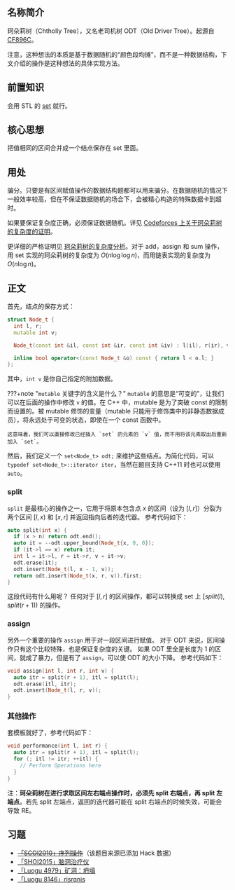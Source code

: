 ## 名称简介

珂朵莉树（Chtholly Tree），又名老司机树 ODT（Old Driver Tree）。起源自 [CF896C](https://codeforces.com/problemset/problem/896/C)。

注意，这种想法的本质是基于数据随机的“颜色段均摊”，而不是一种数据结构，下文介绍的操作是这种想法的具体实现方法。

## 前置知识

会用 STL 的 [set](../lang/csl/associative-container.md#set) 就行。

## 核心思想

把值相同的区间合并成一个结点保存在 set 里面。

## 用处

骗分。只要是有区间赋值操作的数据结构题都可以用来骗分。在数据随机的情况下一般效率较高，但在不保证数据随机的场合下，会被精心构造的特殊数据卡到超时。

如果要保证复杂度正确，必须保证数据随机。详见 [Codeforces 上关于珂朵莉树的复杂度的证明](http://codeforces.com/blog/entry/56135?#comment-398940)。

更详细的严格证明见 [珂朵莉树的复杂度分析](https://zhuanlan.zhihu.com/p/102786071)。对于 add，assign 和 sum 操作，用 set 实现的珂朵莉树的复杂度为 $O(n \log \log n)$，而用链表实现的复杂度为 $O(n \log n)$。

## 正文

首先，结点的保存方式：

```cpp
struct Node_t {
  int l, r;
  mutable int v;

  Node_t(const int &il, const int &ir, const int &iv) : l(il), r(ir), v(iv) {}

  inline bool operator<(const Node_t &o) const { return l < o.l; }
};
```

其中，`int v` 是你自己指定的附加数据。

???+note "`mutable` 关键字的含义是什么？"
    `mutable` 的意思是“可变的”，让我们可以在后面的操作中修改 `v` 的值。在 C++ 中，mutable 是为了突破 const 的限制而设置的。被 mutable 修饰的变量（mutable 只能用于修饰类中的非静态数据成员），将永远处于可变的状态，即使在一个 const 函数中。
    
    这意味着，我们可以直接修改已经插入 `set` 的元素的 `v` 值，而不用将该元素取出后重新加入 `set`。

然后，我们定义一个 `set<Node_t> odt;` 来维护这些结点。为简化代码，可以 `typedef set<Node_t>::iterator iter`，当然在题目支持 C++11 时也可以使用 `auto`。

### split

`split` 是最核心的操作之一，它用于将原本包含点 $x$ 的区间（设为 $[l, r]$）分裂为两个区间 $[l, x)$ 和 $[x, r]$ 并返回指向后者的迭代器。
参考代码如下：

```cpp
auto split(int x) {
  if (x > n) return odt.end();
  auto it = --odt.upper_bound(Node_t{x, 0, 0});
  if (it->l == x) return it;
  int l = it->l, r = it->r, v = it->v;
  odt.erase(it);
  odt.insert(Node_t(l, x - 1, v));
  return odt.insert(Node_t(x, r, v)).first;
}
```

这段代码有什么用呢？
任何对于 $[l,r]$ 的区间操作，都可以转换成 set 上 $[split(l),split(r + 1))$ 的操作。

### assign

另外一个重要的操作 `assign` 用于对一段区间进行赋值。
对于 ODT 来说，区间操作只有这个比较特殊，也是保证复杂度的关键。
如果 ODT 里全是长度为 $1$ 的区间，就成了暴力，但是有了 `assign`，可以使 ODT 的大小下降。
参考代码如下：

```cpp
void assign(int l, int r, int v) {
  auto itr = split(r + 1), itl = split(l);
  odt.erase(itl, itr);
  odt.insert(Node_t(l, r, v));
}
```

### 其他操作

套模板就好了，参考代码如下：

```cpp
void performance(int l, int r) {
  auto itr = split(r + 1), itl = split(l);
  for (; itl != itr; ++itl) {
    // Perform Operations here
  }
}
```

注：**珂朵莉树在进行求取区间左右端点操作时，必须先 split 右端点，再 split 左端点**。若先 split 左端点，返回的迭代器可能在 split 右端点的时候失效，可能会导致 RE。

## 习题

-   ~~[「SCOI2010」序列操作](https://www.luogu.com.cn/problem/P2572)~~（该题目来源已添加 Hack 数据）
-   [「SHOI2015」脑洞治疗仪](https://loj.ac/problem/2037)
-   [「Luogu 4979」矿洞：坍塌](https://www.luogu.com.cn/problem/P4979)
-   [「Luogu 8146」risrqnis](https://www.luogu.com.cn/problem/P8146)
